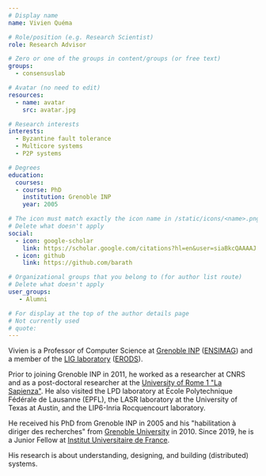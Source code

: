 ```yaml
---
# Display name
name: Vivien Quéma

# Role/position (e.g. Research Scientist)
role: Research Advisor

# Zero or one of the groups in content/groups (or free text)
groups:
  - consensuslab

# Avatar (no need to edit)
resources:
  - name: avatar
    src: avatar.jpg

# Research interests
interests:
  - Byzantine fault tolerance
  - Multicore systems
  - P2P systems

# Degrees
education:
  courses:
  - course: PhD
    institution: Grenoble INP
    year: 2005

# The icon must match exactly the icon name in /static/icons/<name>.png
# Delete what doesn't apply
social:
  - icon: google-scholar
    link: https://scholar.google.com/citations?hl=en&user=siaBkcQAAAAJ
  - icon: github
    link: https://github.com/barath

# Organizational groups that you belong to (for author list route)
# Delete what doesn't apply
user_groups:
   - Alumni

# For display at the top of the author details page
# Not currently used
# quote:
---
```


Vivien is a Professor of Computer Science at [Grenoble INP](https://www.grenoble-inp.fr/en) ([ENSIMAG](https://ensimag.grenoble-inp.fr/)) and a member of the [LIG laboratory](https://www.liglab.fr/en) ([ERODS](http://erods.imag.fr/)).

Prior to joining Grenoble INP in 2011, he worked as a researcher at CNRS and as a post-doctoral researcher at the [University of Rome 1 "La Sapienza"](https://www.uniroma1.it/it/). He also visited the LPD laboratory at École Polytechnique Fédérale de Lausanne (EPFL), the LASR laboratory at the University of Texas at Austin, and the LIP6-Inria Rocquencourt laboratory.

He received his PhD from Grenoble INP in 2005 and his "habilitation à diriger des recherches" from [Grenoble University](https://www.univ-grenoble-alpes.fr/) in 2010. Since 2019, he is a Junior Fellow at [Institut Universitaire de France](https://www.iufrance.fr/).

His research is about understanding, designing, and building (distributed) systems.
